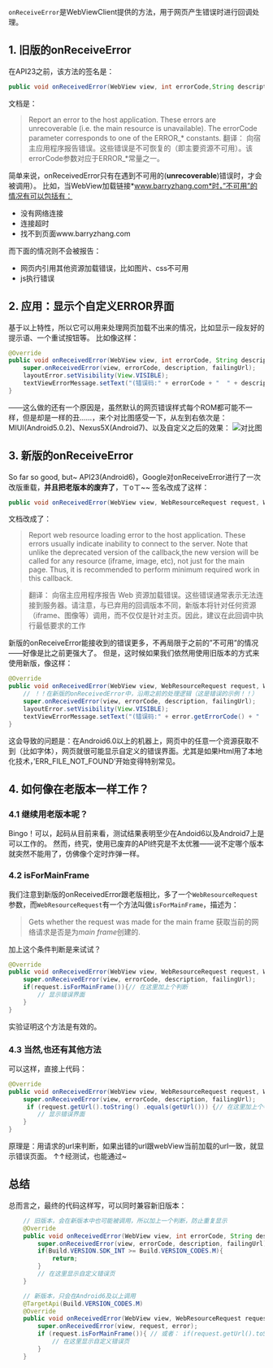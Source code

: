`onReceiveError`是WebViewClient提供的方法，用于网页产生错误时进行回调处理。

## 1\. 旧版的onReceiveError

在API23之前，该方法的签名是：

```java
public void onReceivedError(WebView view, int errorCode,String description, String failingUrl);
```

文档是：

> Report an error to the host application. These errors are unrecoverable (i.e. the main resource is unavailable). The errorCode parameter corresponds to one of the ERROR\_\* constants.
> 翻译： 向宿主应用程序报告错误。这些错误是不可恢复的（即主要资源不可用）。该errorCode参数对应于ERROR_*常量之一。

简单来说，onReceivedError只有在遇到不可用的(**unrecoverable**)错误时，才会被调用）。
比如，当WebView加载链接*www.barryzhang.com*时，”不可用”的情况有可以包括有：

*   没有网络连接
*   连接超时
*   找不到页面www.barryzhang.com

而下面的情况则不会被报告：

*   网页内引用其他资源加载错误，比如图片、css不可用
*   js执行错误

## 2\. 应用：显示个自定义ERROR界面

基于以上特性，所以它可以用来处理网页加载不出来的情况，比如显示一段友好的提示语、一个重试按钮等。
比如像这样：

```java
@Override
public void onReceivedError(WebView view, int errorCode, String description, String failingUrl) {
    super.onReceivedError(view, errorCode, description, failingUrl);
    layoutError.setVisibility(View.VISIBLE);
    textViewErrorMessage.setText("(错误码:" + errorCode + "  " + description + ")"  );
}
```

——这么做的还有一个原因是，虽然默认的网页错误样式每个ROM都可能不一样，但是却是一样的丑……，来个对比图感受一下，从左到右依次是：MIUI(Android5.0.2)、Nexus5X(Android7)、以及自定义之后的效果：
![对比图](https://img-blog.csdn.net/20161004124312697)

## 3\. 新版的onReceiveError

So far so good, but~
API23(Android6)，Google对onReceiveError进行了一次改版重载，**并且把老版本的废弃了**，ㄒoㄒ~~
签名改成了这样：

```java
public void onReceivedError(WebView view, WebResourceRequest request, WebResourceError error);
```

文档改成了：

> Report web resource loading error to the host application. These errors usually indicate inability to connect to the server. Note that unlike the deprecated version of the callback,the new version will be called for any resource (iframe, image, etc), not just for the main page. Thus, it is recommended to perform minimum required work in this callback.

> 翻译： 向宿主应用程序报告 Web 资源加载错误。这些错误通常表示无法连接到服务器。请注意，与已弃用的回调版本不同，新版本将针对任何资源（iframe、图像等）调用，而不仅仅是针对主页。因此，建议在此回调中执行最低要求的工作

新版的onReceiveError能接收到的错误更多，不再局限于之前的”不可用”的情况——好像是比之前更强大了。
但是，这时候如果我们依然用使用旧版本的方式来使用新版，像这样：

```java
@Override
public void onReceivedError(WebView view, WebResourceRequest request, WebResourceError error) {
    // ！！在新版的onReceivedError中，沿用之前的处理逻辑（这是错误的示例！！）
    super.onReceivedError(view, errorCode, description, failingUrl);
    layoutError.setVisibility(View.VISIBLE);
    textViewErrorMessage.setText("(错误码:" + error.getErrorCode() + "  " + error.getDescription().toString() + ")"  );
}
```

这会导致的问题是：在Android6.0以上的机器上，网页中的任意一个资源获取不到（比如字体），网页就很可能显示自定义的错误界面。尤其是如果Html用了本地化技术，’ERR\_FILE\_NOT\_FOUND’开始变得特别常见。

## 4\. 如何像在老版本一样工作？

### 4.1 继续用老版本呢？

Bingo！可以，起码从目前来看，测试结果表明至少在Andoid6以及Android7上是可以工作的。
然而，终究，使用已废弃的API终究是不太优雅——说不定哪个版本就突然不能用了，仿佛像个定时炸弹一样。

### 4.2 isForMainFrame

我们注意到新版的onReceivedError跟老版相比，多了一个`WebResourceRequest`参数，而`WebResourceRequest`有一个方法叫做`isForMainFrame`，描述为：

> Gets whether the request was made for the main frame
> 获取当前的网络请求是否是为*main frame*创建的.

加上这个条件判断是来试试？

```java
@Override
public void onReceivedError(WebView view, WebResourceRequest request, WebResourceError error) {
    super.onReceivedError(view, errorCode, description, failingUrl);
    if(request.isForMainFrame()){// 在这里加上个判断
        // 显示错误界面
    }
}
```

实验证明这个方法是有效的。

### 4.3 当然,也还有其他方法

可以这样，直接上代码：

```java
@Override
public void onReceivedError(WebView view, WebResourceRequest request, WebResourceError error) {
    super.onReceivedError(view, errorCode, description, failingUrl);
     if (request.getUrl().toString() .equals(getUrl())) {// 在这里加上个判断
        // 显示错误界面
    }
}
```

原理是：用请求的url来判断，如果出错的url跟webView当前加载的url一致，就显示错误页面。
↑↑经测试，也能通过~

## 总结

总而言之，最终的代码这样写，可以同时兼容新旧版本：

```java
    // 旧版本，会在新版本中也可能被调用，所以加上一个判断，防止重复显示
    @Override
    public void onReceivedError(WebView view, int errorCode, String description, String failingUrl) {
        super.onReceivedError(view, errorCode, description, failingUrl);
        if(Build.VERSION.SDK_INT >= Build.VERSION_CODES.M){
            return;
        }
        // 在这里显示自定义错误页
    }

    // 新版本，只会在Android6及以上调用
    @TargetApi(Build.VERSION_CODES.M)
    @Override
    public void onReceivedError(WebView view, WebResourceRequest request, WebResourceError error) {
        super.onReceivedError(view, request, error);
        if (request.isForMainFrame()){ // 或者： if(request.getUrl().toString() .equals(getUrl()))
            // 在这里显示自定义错误页
        }
    }
```